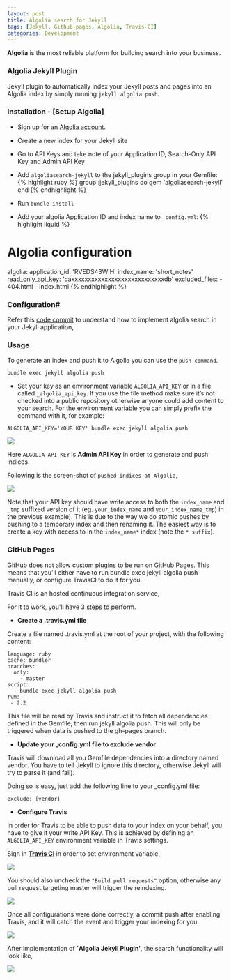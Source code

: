 ```yaml
---
layout: post
title: Algolia search for Jekyll
tags: [Jekyll, Github-pages, Algolia, Travis-CI]
categories: Development
---
```


**Algolia** is the most reliable platform for building search into your business.

### Algolia Jekyll Plugin

Jekyll plugin to automatically index your Jekyll posts and pages into an Algolia index by simply running `jekyll algolia push`.

### Installation - [Setup Algolia]
* Sign up for an [Algolia account](https://www.algolia.com/users/sign_up).
* Create a new index for your Jekyll site
* Go to API Keys and take note of your Application ID, Search-Only API Key and Admin API Key
* Add `algoliasearch-jekyll` to the jekyll_plugins group in your Gemfile:
{% highlight ruby %}
group :jekyll_plugins do
  gem 'algoliasearch-jekyll'
end
{% endhighlight %}

* Run `bundle install`
* Add your algolia Application ID and index name to `_config.yml`:
{% highlight liquid %}
# Algolia configuration
algolia:
  application_id: 'RVEDS43WIH'
  index_name: 'short_notes'
  read_only_api_key: 'caxxxxxxxxxxxxxxxxxxxxxxxxxxxxdb'
  excluded_files:
    - 404.html
    - index.html
{% endhighlight %}

### Configuration#

Refer this [code commit](https://github.com/rah00l/rah00l.github.io/commit/1da9f710387b76ad22509966d797b1fac08f96cc) to understand how to implement algolia search in your Jekyll application,

### Usage

To generate an index and push it to Algolia you can use the `push command`.

`bundle exec jekyll algolia push`

* Set your key as an environment variable `ALGOLIA_API_KEY` or in a file called `_algolia_api_key`. If you use the file method make sure it’s not checked into a public repository otherwise anyone could add content to your search. For the environment variable you can simply prefix the command with it, for example:

`ALGOLIA_API_KEY='YOUR KEY' bundle exec jekyll algolia push`

<img src="{{ site.baseurl }}/public/images/algolia_index_generation.png"/>

Here `ALGOLIA_API_KEY` is **Admin API Key** in order to generate and push indices.

Following is the screen-shot of `pushed indices at Algolia`,

<img src="{{ site.baseurl }}/public/images/algolia_indices.png"/>

Note that your API key should have write access to both the `index_name` and `_tmp` suffixed version of it (eg. `your_index_name` and `your_index_name_tmp`) in the previous example). This is due to the way we do atomic pushes by pushing to a temporary index and then renaming it. The easiest way is to create a key with access to in the `index_name*` index (note the `* suffix`).

### GitHub Pages

GitHub does not allow custom plugins to be run on GitHub Pages. This means that you'll either have to run bundle exec jekyll algolia push manually, or configure TravisCI to do it for you.

Travis CI is an hosted continuous integration service,

For it to work, you'll have 3 steps to perform.

* **Create a .travis.yml file**

Create a file named .travis.yml at the root of your project, with the following content:

```
language: ruby
cache: bundler
branches:
  only:
    - master
script: 
  - bundle exec jekyll algolia push
rvm:
 - 2.2
 ```
This file will be read by Travis and instruct it to fetch all dependencies defined in the Gemfile, then run jekyll algolia push. This will only be triggered when data is pushed to the gh-pages branch.

* **Update your _config.yml file to exclude vendor**

Travis will download all you Gemfile dependencies into a directory named vendor. You have to tell Jekyll to ignore this directory, otherwise Jekyll will try to parse it (and fail).

Doing so is easy, just add the following line to your _config.yml file:

`exclude: [vendor]`

* **Configure Travis**

In order for Travis to be able to push data to your index on your behalf, you have to give it your write API Key. This is achieved by defining an `ALGOLIA_API_KEY` environment variable in Travis settings.

Sign in [**Travis CI**](https://travis-ci.org/) in order to set environment variable,

<img src="{{ site.baseurl }}/public/images/travis_ci_login.png" />

You should also uncheck the `"Build pull requests"` option, otherwise any pull request targeting master will trigger the reindexing.

<img src="{{ site.baseurl }}/public/images/travis_ci_setting.png" />

Once all configurations were done correctly, a commit push after enabling Travis, and it will catch the event and trigger your indexing for you.

<img src="{{ site.baseurl }}/public/images/travis_ci_build.png" />

After implementation of **`Algolia Jekyll Plugin'**, the search functionality will look like,

<img src="{{ site.baseurl }}/public/images/test_alogolia_search.png" />
